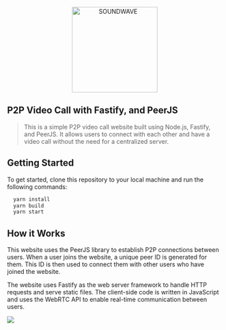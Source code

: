 <p align="center">
  <a href="https://soundwavee.vercel.app" target="blank"><img src="https://i.ibb.co/gj9CVB2/favicon.png" width="200" alt="SOUNDWAVE" /></a>
</p>

## P2P Video Call with Fastify, and PeerJS
> This is a simple P2P video call website built using Node.js, Fastify, and PeerJS. It allows users to connect with each other and have a video call without the need for a centralized server.

## Getting Started
To get started, clone this repository to your local machine and run the following commands:
```bash
  yarn install
  yarn build
  yarn start
```

## How it Works
This website uses the PeerJS library to establish P2P connections between users. When a user joins the website, a unique peer ID is generated for them. This ID is then used to connect them with other users who have joined the website.

The website uses Fastify as the web server framework to handle HTTP requests and serve static files. The client-side code is written in JavaScript and uses the WebRTC API to enable real-time communication between users.

<img src="https://i.ibb.co/J3rMGH4/Screenshot-from-2023-01-27-10-08-11.png" />
